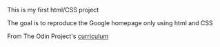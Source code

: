 This is my first html/CSS project

The goal is to reproduce the Google homepage only using html and CSS

From The Odin Project's [curriculum](http://www.theodinproject.com/courses/web-development-101/lessons/html-css) 